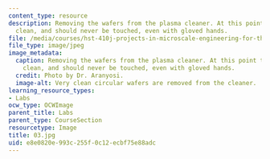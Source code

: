```yaml
---
content_type: resource
description: Removing the wafers from the plasma cleaner. At this point they are molecularly
  clean, and should never be touched, even with gloved hands.
file: /media/courses/hst-410j-projects-in-microscale-engineering-for-the-life-sciences-spring-2007/e8e0820e993c255f0c12ecbf75e88adc_03.jpg
file_type: image/jpeg
image_metadata:
  caption: Removing the wafers from the plasma cleaner. At this point they are molecularly
    clean, and should never be touched, even with gloved hands.
  credit: Photo by Dr. Aranyosi.
  image-alt: Very clean circular wafers are removed from the cleaner.
learning_resource_types:
- Labs
ocw_type: OCWImage
parent_title: Labs
parent_type: CourseSection
resourcetype: Image
title: 03.jpg
uid: e8e0820e-993c-255f-0c12-ecbf75e88adc
---
```

